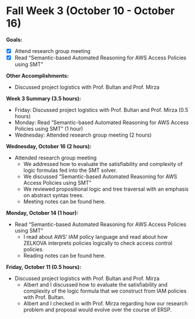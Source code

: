 # Fall Week 3 (October 10 - October 16)

**Goals:**
- [x] Attend research group meeting
- [x] Read “Semantic-based Automated Reasoning for AWS Access Policies using SMT” 

**Other Accomplishments:**
- Discussed project logistics with Prof. Bultan and Prof. Mirza

**Week 3 Summary (3.5 hours):**
- Friday: Discussed project logistics with Prof. Bultan and Prof. Mirza (0.5 hours)
- Monday: Read “Semantic-based Automated Reasoning for AWS Access Policies using SMT”  (1 hour)
- Wednesday: Attended research group meeting (2 hours)

**Wednesday, October 16 (2 hours):**
- Attended research group meeting
  - We addressed how to evaluate the satisfiability and complexity of logic formulas fed into the SMT solver.
  - We discussed “Semantic-based Automated Reasoning for AWS Access Policies using SMT” 
  - We reviewed propositional logic and tree traversal with an emphasis on abstract syntax trees.
  - Meeting notes can be found here.

**Monday, October 14 (1 hour):**
- Read “Semantic-based Automated Reasoning for AWS Access Policies using SMT” 
  - I read about AWS’ IAM policy language and read about how ZELKOVA interprets policies logically to check access control policies.
  - Reading notes can be found here.

**Friday, October 11 (0.5 hours):**
- Discussed project logistics with Prof. Bultan and Prof. Mirza
  - Albert and I discussed how to evaluate the satisfiability and complexity of the logic formula that we construct from IAM policies with Prof. Bultan.
  - Albert and I checked in with Prof. Mirza regarding how our research problem and proposal would evolve over the course of ERSP.
